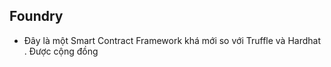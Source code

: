 ## Foundry

- Đây là một Smart Contract Framework khá mới so với Truffle và Hardhat . Được cộng đồng
